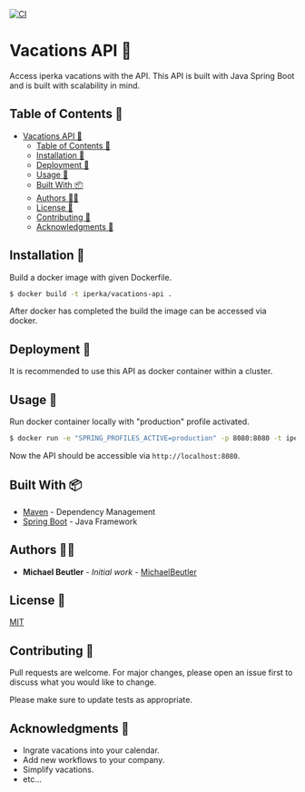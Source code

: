 [![CI](https://github.com/iperka/vacations.api/actions/workflows/main.yml/badge.svg?branch=main)](https://github.com/iperka/vacations.api/actions/workflows/main.yml)

# Vacations API 📅

Access iperka vacations with the API. This API is built with Java Spring Boot and is built with scalability in mind.

## Table of Contents 🧾

- [Vacations API 📅](#vacations-api-)
  - [Table of Contents 🧾](#table-of-contents-)
  - [Installation 💽](#installation-)
  - [Deployment 🐳](#deployment-)
  - [Usage 🚀](#usage-)
  - [Built With 📦](#built-with-)
  - [Authors 👨‍💻](#authors-)
  - [License 📃](#license-)
  - [Contributing 🤝](#contributing-)
  - [Acknowledgments 🐛](#acknowledgments-)

## Installation 💽

Build a docker image with given Dockerfile.

```bash
$ docker build -t iperka/vacations-api .
```

After docker has completed the build the image can be accessed via docker.

## Deployment 🐳

It is recommended to use this API as docker container within a cluster.

## Usage 🚀

Run docker container locally with "production" profile activated.

```bash
$ docker run -e "SPRING_PROFILES_ACTIVE=production" -p 8080:8080 -t iperka/vacations-api
```

Now the API should be accessible via `http://localhost:8080`.

## Built With 📦

* [Maven](https://maven.apache.org/) - Dependency Management
* [Spring Boot](https://spring.io/) - Java Framework

## Authors 👨‍💻

* **Michael Beutler** - *Initial work* - [MichaelBeutler](https://github.com/MichaelBeutler)

## License 📃

[MIT](https://choosealicense.com/licenses/mit/)

## Contributing 🤝

Pull requests are welcome. For major changes, please open an issue first to discuss what you would like to change.

Please make sure to update tests as appropriate.

## Acknowledgments 🐛

* Ingrate vacations into your calendar.
* Add new workflows to your company.
* Simplify vacations.
* etc...
